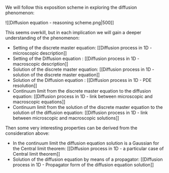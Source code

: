 We will follow this exposition scheme in exploring the diffusion phenomenon:

![[Diffusion equation - reasoning scheme.png|500]]

This seems overkill, but in each implication we will gain a deeper understanding of the phenomenon:

- Setting of the discrete master equation: [[Diffusion process in 1D - microscopic description]]
- Setting of the Diffusion equation : [[Diffusion process in 1D - macroscopic description]]
- Solution of the discrete master equation: [[Diffusion process in 1D - solution of the discrete master equation]]
- Solution of the Diffusion equation : [[Diffusion process in 1D - PDE resolution]]
- Continuum limit from the discrete master equation to the diffusion equation: [[Diffusion process in 1D - link between microscopic and macroscopic equations]]
- Continuum limit from the solution of the discrete master equation to the solution of the diffusion equation: [[Diffusion process in 1D - link between microscopic and macroscopic solutions]]

Then some very interesting properties can be derived from the consideration above:

- In the continuum limit the diffusion equation solution is a Gaussian for the Central limit theorem: [[Diffusion process in 1D - a particular case of Central limit theorem]]
- Solution of the diffusion equation by means of a propagator: [[Diffusion process in 1D - Propagator form of the diffusion equation solution]]
